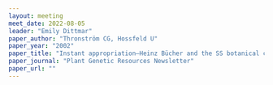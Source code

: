 ```yaml
---
layout: meeting
meet_date: 2022-08-05
leader: "Emily Dittmar"
paper_author: "Thronström CG, Hossfeld U"
paper_year: "2002"
paper_title: "Instant appropriation–Heinz Bücher and the SS botanical collection commando to Russia 1943"
paper_journal: "Plant Genetic Resources Newsletter"
paper_url: ""
---
```

